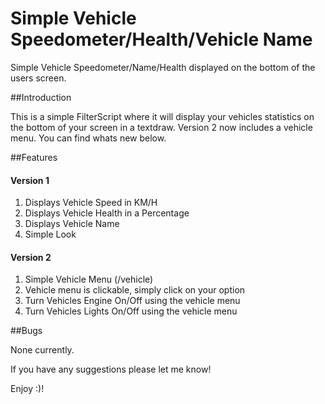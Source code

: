 # Simple Vehicle Speedometer/Health/Vehicle Name
Simple Vehicle Speedometer/Name/Health displayed on the bottom of the users screen.

##Introduction

This is a simple FilterScript where it will display your vehicles statistics on the bottom of your screen in a textdraw. Version 2 now includes a vehicle menu. You can find whats new below.

##Features

#### Version 1

1. Displays Vehicle Speed in KM/H
2. Displays Vehicle Health in a Percentage
3. Displays Vehicle Name
4. Simple Look

#### Version 2

1. Simple Vehicle Menu (/vehicle)
2. Vehicle menu is clickable, simply click on your option
3. Turn Vehicles Engine On/Off using the vehicle menu
4. Turn Vehicles Lights On/Off using the vehicle menu

##Bugs

None currently.


If you have any suggestions please let me know!

Enjoy :)!
